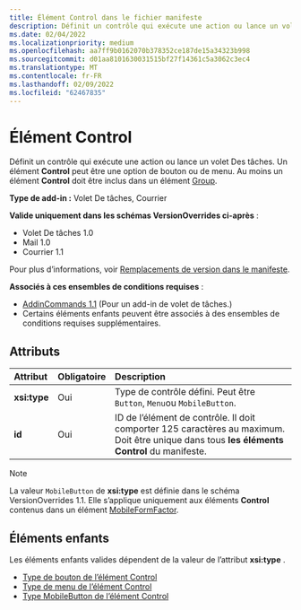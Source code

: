 ```yaml
---
title: Élément Control dans le fichier manifeste
description: Définit un contrôle qui exécute une action ou lance un volet Des tâches.
ms.date: 02/04/2022
ms.localizationpriority: medium
ms.openlocfilehash: aa7ff9b0162070b378352ce187de15a34323b998
ms.sourcegitcommit: d01aa8101630031515bf27f14361c5a3062c3ec4
ms.translationtype: MT
ms.contentlocale: fr-FR
ms.lasthandoff: 02/09/2022
ms.locfileid: "62467835"
---
```

# <a name="control-element"></a>Élément Control

Définit un contrôle qui exécute une action ou lance un volet Des tâches. Un élément **Control** peut être une option de bouton ou de menu. Au moins un élément **Control** doit être inclus dans un élément [Group](group.md).

**Type de add-in :** Volet De tâches, Courrier

**Valide uniquement dans les schémas VersionOverrides ci-après** :

- Volet De tâches 1.0
- Mail 1.0
- Courrier 1.1

Pour plus d’informations, voir [Remplacements de version dans le manifeste](../../develop/add-in-manifests.md#version-overrides-in-the-manifest).

**Associés à ces ensembles de conditions requises** :

- [AddinCommands 1.1](../requirement-sets/add-in-commands-requirement-sets.md) (Pour un add-in de volet de tâches.)
- Certains éléments enfants peuvent être associés à des ensembles de conditions requises supplémentaires.

## <a name="attributes"></a>Attributs

|  Attribut  |  Obligatoire  |  Description  |
|:-----|:-----|:-----|
|**xsi:type**|Oui|Type de contrôle défini. Peut être `Button`, `Menu`ou `MobileButton`. |
|**id**|Oui|ID de l’élément de contrôle. Il doit comporter 125 caractères au maximum. Doit être unique dans tous **les éléments Control** du manifeste.|

> [!NOTE]
> La valeur `MobileButton` de **xsi:type** est définie dans le schéma VersionOverrides 1.1. Elle s’applique uniquement aux éléments **Control** contenus dans un élément [MobileFormFactor](mobileformfactor.md).

## <a name="child-elements"></a>Éléments enfants

Les éléments enfants valides dépendent de la valeur de l’attribut **xsi:type** .

- [Type de bouton de l’élément Control](control-button.md)
- [Type de menu de l’élément Control](control-menu.md)
- [Type MobileButton de l’élément Control](control-mobilebutton.md)
